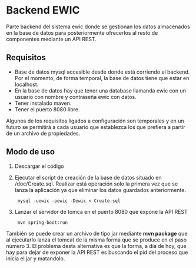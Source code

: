 # Backend EWIC

Parte backend del sistema ewic donde se gestionan los datos almacenados en la base de datos para posteriormente ofrecerlos al resto de componentes mediante un API REST.

## Requisitos

- Base de datos mysql accesible desde donde está corriendo el backend. Por el momento, de forma temporal, la base de datos tiene que estar en localhost.
- En la base de datos hay que tener una database llamanda ewic con un usuario con nombre y contraseña ewic con datos.
- Tener instalado maven.
- Tener el puerto 8080 libre.

Algunos de los requisitos ligados a configuración son temporales y en un futuro se permitirá a cada usuario que establezca los que prefiera a partir de un archivo de 
propiedades.

## Modo de uso

1. Descargar el código
2. Ejecutar el script de creación de la base de datos situado en /doc/Create.sql. Realizar está operación solo la primera vez que se lanza la aplicación ya que eliminar los datos guardados anteriormente.

        mysql -uewic -pewic -Dewic < Create.sql
        
3. Lanzar el servidor de tomca en el puerto 8080 que expone la API REST

        mvn spring-boot:run
        
 
También se puede crear un archivo de tipo jar mediante **mvn package** que al ejecutarlo lanza el tomcat de la misma forma que se produce en el paso número 3. 
El problema desta alternativa es que la forma, a día de hoy, que hay para dejar de exponer la API REST es buscando el pid del proceso que inicia el jar y matandolo.
